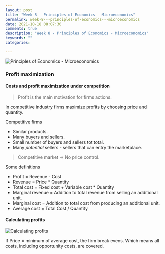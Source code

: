 ```yaml
---
layout: post
title: "Week 8   Principles of Economics   Microeconomics"
permalink: week-8---principles-of-economics---microeconomics
date: 2021-10-18 08:07:30
comments: true
description: "Week 8 - Principles of Economics - Microeconomics"
keywords: ""
categories:

---
```


![Principles of Economics - Microeconomics](/images/microeconomics-course.png)

### Profit maximization

#### Costs and profit maximization under competition

> Profit is the main motivation for firms actions.

In competitive industry firms maximize profits by choosing price and quantity.

Competitive firms
* Similar products.
* Many buyers and sellers.
* Small number of buyers and sellers tot total.
* Many _potential_ sellers - sellers that can entry the marketplace.

> Competitive market => No price control.

Some definitions
* Profit = Revenue - Cost
* Revenue = Price * Quantity
* Total cost = Fixed cost + Variable cost * Quantity
* Marginal revenue = Addition to total revenue from selling an additional unit.
* Marginal cost = Addition to total cost from producing an additional unit.
* Average cost = Total Cost / Quantity

#### Calculating profits

![Calculating profits](/images/profits.png)


If Price = minimum of average cost, the firm break evens. Which means all costs, including opportunity costs, are covered.
